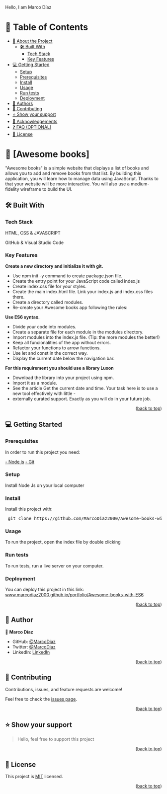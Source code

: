 Hello, I am Marco Díaz

<a name="readme-top"></a>

# 📗 Table of Contents

- [📖 About the Project](#about-project)
  - [🛠 Built With](#built-with)
    - [Tech Stack](#tech-stack)
    - [Key Features](#key-features)
- [💻 Getting Started](#getting-started)
  - [Setup](#setup)
  - [Prerequisites](#prerequisites)
  - [Install](#install)
  - [Usage](#usage)
  - [Run tests](#run-tests)
  - [Deployment](#triangular_flag_on_post-deployment)
- [👥 Authors](#authors)
- [🤝 Contributing](#contributing)
- [⭐️ Show your support](#support)
- [🙏 Acknowledgements](#acknowledgements)
- [❓ FAQ (OPTIONAL)](#faq)
- [📝 License](#license)

<!-- PROJECT DESCRIPTION -->

# 📖 [Awesome books] <a name="about-project"></a>

"Awesome books" is a simple website that displays a list of books and allows you to add and remove books from that list. By building this application, you will learn how to manage data using JavaScript. Thanks to that your website will be more interactive. You will also use a medium-fidelity wireframe to build the UI.

## 🛠 Built With <a name="built-with"></a>


### Tech Stack <a name="tech-stack"></a>

HTML, CSS & JAVASCRIPT

GitHub & Visual Studio Code

<!-- Features -->

### Key Features <a name="key-features"></a>

**Create a new directory and initialize it with git.**
- Use npm init -y command to create package.json file.
- Create the entry point for your JavaScript code called index.js
- Create index.css file for your styles.
- Create the main index.html file. Link your index.js and index.css files there.
- Create a directory called modules.
- Re-create your Awesome books app following the rules:

**Use ES6 syntax.**
- Divide your code into modules.
- Create a separate file for each module in the modules directory.
- Import modules into the index.js file. (Tip: the more modules the better!)
- Keep all funcionalities of the app without errors.
- Refactor your functions to arrow functions.
- Use let and const in the correct way.
- Display the current date below the navigation bar.

**For this requirement you should use a library Luxon**
- Download the library into your project using npm.
- Import it as a module.
- See the article Get the current date and time. Your task here is to use a new tool effectively with little -
- externally curated support. Exactly as you will do in your future job.

<p align="right">(<a href="#readme-top">back to top</a>)</p>


<!-- GETTING STARTED -->

## 💻 Getting Started <a name="getting-started"></a>

### Prerequisites

In order to run this project you need:

<a href="https://nodejs.org/en">- Node.js</a>
<a href="https://git-scm.com/downloads">- Git</a>

### Setup

Install Node Js on your local computer

### Install

Install this project with:

<pre> git clone https://github.com/MarcoDiaz2000/Awesome-books-with-ES6.git</pre>

### Usage

To run the project, open the index file by double clicking

### Run tests

To run tests, run a live server on your computer.

### Deployment

You can deploy this project in this link: <a href="https://marcodiaz2000.github.io/Awesome-books-with-ES6/">www.marcodiaz2000.github.io/portfolio/Awesome-books-with-ES6</a>

<p align="right">(<a href="#readme-top">back to top</a>)</p>

<!-- AUTHORS -->

## 👥 Author <a name="author"></a>

👤 **Marco Díaz**

- GitHub: [@MarcoDiaz](https://github.com/MarcoDiaz2000)
- Twitter: [@MarcoDiaz](https://twitter.com/MarcoDi70620847)
- LinkedIn: [LinkedIn](https://www.linkedin.com/in/marco-diaz-0876a7268/)


<p align="right">(<a href="#readme-top">back to top</a>)</p>


<!-- CONTRIBUTING -->

## 🤝 Contributing <a name="contributing"></a>

Contributions, issues, and feature requests are welcome!

Feel free to check the [issues page](../../issues/).

<p align="right">(<a href="#readme-top">back to top</a>)</p>

<!-- SUPPORT -->

## ⭐️ Show your support <a name="support"></a>

> Hello, feel free to support this project

<p align="right">(<a href="#readme-top">back to top</a>)</p>


<!-- LICENSE -->

## 📝 License <a name="license"></a>

This project is [MIT](./LICENSE) licensed.

<p align="right">(<a href="#readme-top">back to top</a>)</p>

